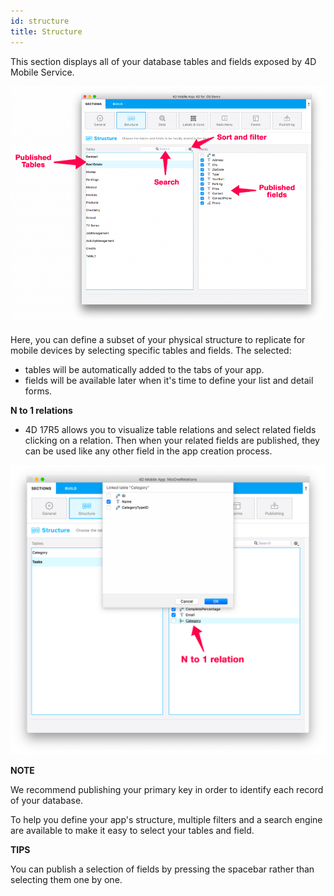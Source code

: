 ```yaml
---
id: structure
title: Structure
---
```


This section displays all of your database tables and fields exposed by 4D Mobile Service.

![Structure section](assets/project-editor/Structure-section-4D-for-iOS.png)

Here, you can define a subset of your physical structure to replicate for mobile devices by selecting specific tables and fields. The selected:

* tables will be automatically added to the tabs of your app.
* fields will be available later when it's time to define your list and detail forms.

**N to 1 relations**

* 4D 17R5 allows you to visualize table relations and select related fields clicking on a relation. Then when your related fields are published, they can be used like any other field in the app creation process.

![Publish related tables](assets/project-editor/Structure-section-N-to-1-relations-4D-for-iOS.png)

<div markdown="1" class = "tips">

**NOTE**

We recommend publishing your primary key in order to identify each record of your database.

</div>

To help you define your app's structure, multiple filters and a search engine are available to make it easy to select your tables and field.

<div markdown="1" class = "tips">

**TIPS**

You can publish a selection of fields by pressing the spacebar rather than selecting them one by one.

</div>